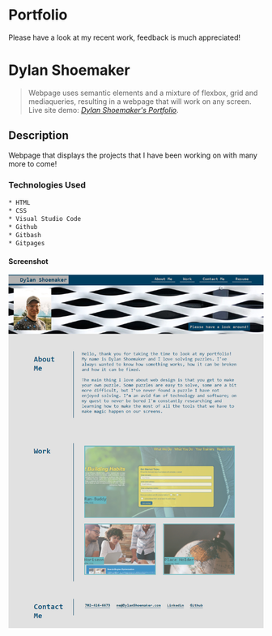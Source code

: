 # Portfolio
Please have a look at my recent work, feedback is much appreciated!


# Dylan Shoemaker
> Webpage uses semantic elements and a mixture of flexbox, grid and mediaqueries, resulting in a webpage that will work on any screen. 
> Live site demo: [_Dylan Shoemaker's Portfolio_](https://dylanshoemaker.github.io/dylan-shoemaker-portfolio/). 

## Description

Webpage that displays the projects that I have been working on with many more to come!

### Technologies Used

    * HTML
    * CSS
    * Visual Studio Code
    * Github
    * Gitbash
    * Gitpages

#### Screenshot
![Example screenshot](https://github.com/DylanShoemaker/dylan-shoemaker-portfolio/blob/main/assets/images/screenshot.PNG)
